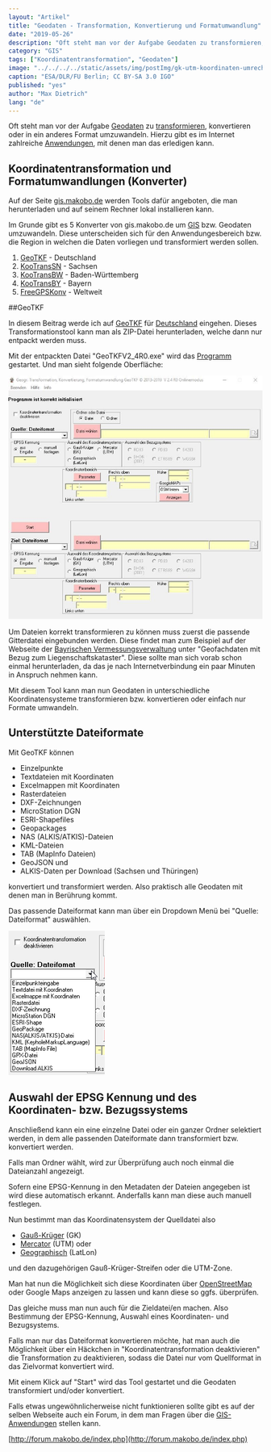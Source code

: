 ```yaml
---
layout: "Artikel"
title: "Geodaten - Transformation, Konvertierung und Formatumwandlung"
date: "2019-05-26"
description: "Oft steht man vor der Aufgabe Geodaten zu transformieren, konvertieren oder in ein anderes Format umzuwandeln. Hierzu gibt es im Internet zahlreiche Anwendungen, mit denen man das erledigen kann."
category: "GIS"
tags: ["Koordinatentransformation", "Geodaten"]
image: "../../../../static/assets/img/postImg/gk-utm-koordinaten-umrechnen.jpg"
caption: "ESA/DLR/FU Berlin; CC BY-SA 3.0 IGO"
published: "yes"
author: "Max Dietrich"
lang: "de"
---
```


Oft steht man vor der Aufgabe [Geodaten](/gis/was-sind-geodaten "Was sind Geodaten?") zu [transformieren](/gis/utm-transformationstool/ "UTM Koordinaten transformieren"), konvertieren oder in ein anderes Format umzuwandeln. Hierzu gibt es im Internet zahlreiche [Anwendungen](/gis/welche-gis-anwendungen-gibt-es/ "GIS Anwendungen"), mit denen man das erledigen kann.

## Koordinatentransformation und Formatumwandlungen (Konverter)

Auf der Seite [gis.makobo.de](http://gis.makobo.de/) werden Tools dafür angeboten, die man herunterladen und auf seinem Rechner lokal installieren kann.

Im Grunde gibt es 5 Konverter von gis.makobo.de um [GIS](/gis/was-ist-gis "Was ist GIS?") bzw. Geodaten umzuwandeln. Diese unterscheiden sich für den Anwendungesbereich bzw. die Region in welchen die Daten vorliegen und transformiert werden sollen.

1.  [GeoTKF](http://gis.makobo.de/geotkf/) - Deutschland
2.  [KooTransSN](http://gis.makobo.de/kootranssn/) - Sachsen
3.  [KooTransBW](http://gis.makobo.de/kootransbw/) - Baden-Württemberg
4.  [KooTransBY](/geodaten-transformation-konvertierung-und-formatumwandlung) - Bayern
5.  [FreeGPSKonv](http://gis.makobo.de/freegpskonv/) - Weltweit

##GeoTKF

In diesem Beitrag werde ich auf [GeoTKF](http://gis.makobo.de/geotkf/) für [Deutschland](/gis/geodaten-deutschland-download/ "Geodaten Deutschland") eingehen. Dieses Transformationstool kann man als ZIP-Datei herunterladen, welche dann nur entpackt werden muss.

Mit der entpackten Datei "GeoTKFV2_4R0.exe" wird das [Programm](/gis/gis-software-optionen/ "GIS-Programme") gestartet. Und man sieht folgende Oberfläche:

![GeoTKF](./Geographische-Transformation-Konvertierung-Formatumwandlung-GeoTKF.jpg "GeoTKF")

Um Dateien korrekt transformieren zu können muss zuerst die passende Gitterdatei eingebunden werden. Diese findet man zum Beispiel auf der Webseite der [Bayrischen Vermessungsverwaltung](https://www.ldbv.bayern.de/vermessung/utm_umstellung/trans_geofach.html) unter "Geofachdaten mit Bezug zum Liegenschaftskataster". Diese sollte man sich vorab schon einmal herunterladen, da das je nach Internetverbindung ein paar Minuten in Anspruch nehmen kann.

Mit diesem Tool kann man nun Geodaten in unterschiedliche Koordinatensysteme transformieren bzw. konvertieren oder einfach nur Formate umwandeln.

## Unterstützte Dateiformate

Mit GeoTKF können

*   Einzelpunkte
*   Textdateien mit Koordinaten
*   Excelmappen mit Koordinaten
*   Rasterdateien
*   DXF-Zeichnungen
*   MicroStation DGN
*   ESRI-Shapefiles
*   Geopackages
*   NAS (ALKIS/ATKIS)-Dateien
*   KML-Dateien
*   TAB (MapInfo Dateien)
*   GeoJSON und
*   ALKIS-Daten per Download (Sachsen und Thüringen)

konvertiert und transformiert werden. Also praktisch alle Geodaten mit denen man in Berührung kommt.

Das passende Dateiformat kann man über ein Dropdown Menü bei "Quelle: Dateiformat" auswählen.

![Unterstütze Dateiformate](./GeoTKF-Formate.png "Unterstütze Dateiformate")

## Auswahl der EPSG Kennung und des Koordinaten- bzw. Bezugssystems

Anschließend kann ein eine einzelne Datei oder ein ganzer Ordner selektiert werden, in dem alle passenden Dateiformate dann transformiert bzw. konvertiert werden.

Falls man Ordner wählt, wird zur Überprüfung auch noch einmal die Dateianzahl angezeigt.

Sofern eine EPSG-Kennung in den Metadaten der Dateien angegeben ist wird diese automatisch erkannt. Anderfalls kann man diese auch manuell festlegen.

Nun bestimmt man das Koordinatensystem der Quelldatei also

*   [Gauß-Krüger](https://de.wikipedia.org/wiki/Gau%C3%9F-Kr%C3%BCger-Koordinatensystem) (GK)
*   [Mercator](https://de.wikipedia.org/wiki/UTM-Koordinatensystem) (UTM) oder
*   [Geographisch](https://de.wikipedia.org/wiki/Geographische_Koordinaten) (LatLon)

und den dazugehörigen Gauß-Krüger-Streifen oder die UTM-Zone.

Man hat nun die Möglichkeit sich diese Koordinaten über [OpenStreetMap](/gis/openstreetmap-daten-downloaden) oder Google Maps anzeigen zu lassen und kann diese so ggfs. überprüfen.

Das gleiche muss man nun auch für die Zieldatei/en machen. Also Bestimmung der EPSG-Kennung, Auswahl eines Koordinaten- und Bezugsystems.

Falls man nur das Dateiformat konvertieren möchte, hat man auch die Möglichkeit über ein Häckchen in "Koordinatentransformation deaktivieren" die Transformation zu deaktivieren, sodass die Datei nur vom Quellformat in das Zielvormat konvertiert wird.

Mit einem Klick auf "Start" wird das Tool gestartet und die Geodaten transformiert und/oder konvertiert.

Falls etwas ungewöhnlicherweise nicht funktionieren sollte gibt es auf der selben Webseite auch ein Forum, in dem man Fragen über die [GIS-Anwendungen](/gis/open-source-gis-anwendungen/ "Open-Source GIS-Anwendungen") stellen kann.

[http://forum.makobo.de/index.php](http://forum.makobo.de/index.php)